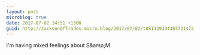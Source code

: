 ```yaml
---
layout: post
microblog: true
date: 2017-07-02 14:51 +1300
guid: http://JacksonOfTrades.micro.blog/2017/07/02/t881329394303721472.html
---
```

I'm having mixed feelings about S&amp;amp;M
